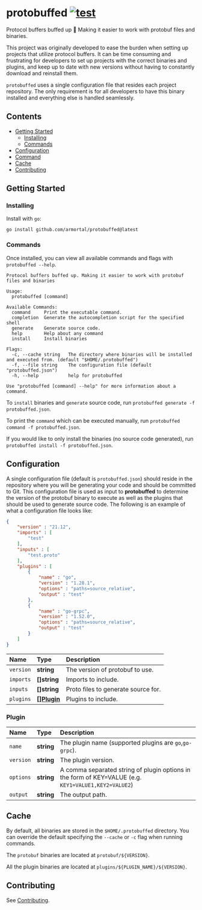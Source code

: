 # protobuffed [![test](https://github.com/armortal/protobuffed/actions/workflows/test.yml/badge.svg)](https://github.com/armortal/protobuffed/actions/workflows/test.yml)

Protocol buffers buffed up :muscle: Making it easier to work with protobuf files and binaries.

This project was originally developed to ease the burden when setting up projects that utilize protocol buffers. It can be time consuming and frustrating for developers to set up projects with the correct binaries and plugins, and keep up to date with new versions without having to constantly download and reinstall them.

`protobuffed` uses a single configuration file that resides each project repository. The only requirement is for all developers to have this binary installed and everything else is handled seamlessly.

## Contents

- [Getting Started](#getting-started)
	- [Installing](#installing)
	- [Commands](#commands)
- [Configuration](#configuration)
- [Command](#command)
- [Cache](#cache)
- [Contributing](#contributing)

## Getting Started

### Installing

Install with `go`:

`go install github.com/armortal/protobuffed@latest`

### Commands

Once installed, you can view all available commands and flags with `protobuffed --help`.

```
Protocol buffers buffed up. Making it easier to work with protobuf files and binaries

Usage:
  protobuffed [command]

Available Commands:
  command     Print the executable command.
  completion  Generate the autocompletion script for the specified shell
  generate    Generate source code.
  help        Help about any command
  install     Install binaries

Flags:
  -c, --cache string   The directory where binaries will be installed and executed from. (default "$HOME/.protobuffed")
  -f, --file string    The configuration file (default "protobuffed.json")
  -h, --help           help for protobuffed

Use "protobuffed [command] --help" for more information about a command.
```

To `install` binaries and `generate` source code, run `protobuffed generate -f protobuffed.json`.

To print the `command` which can be executed manually, run `protobuffed command -f protobuffed.json`.

If you would like to only install the binaries (no source code generated), run `protobuffed install -f protobuffed.json`.

## Configuration

A single configuration file (default is `protobuffed.json`) should reside in the repository where you will be generating your code and should be committed to Git. This configuration file is used as input to **protobuffed** to determine the version of the protobuf binary to execute as well as the plugins that should be used to generate source code. The following is an example of what a configuration file looks like:

```json
{
	"version" : "21.12",
	"imports" : [
		"test"
	],
	"inputs" : [
		"test.proto"
	],
	"plugins" : [
		{
			"name" : "go",
			"version" : "1.28.1",
			"options" : "paths=source_relative",
			"output" : "test"
		},
		{
			"name" : "go-grpc",
			"version" : "1.52.0",
			"options" : "paths=source_relative",
			"output" : "test"
		}
	]
}
```

| Name | Type | Description |
| :--- | :--- | :---------- |
| `version` | **string** | The version of protobuf to use. |
| `imports` | **[]string** | Imports to include. |
| `inputs` | **[]string** | Proto files to generate source for. |
| `plugins` | **[][Plugin](#plugin)** | Plugins to include. |

### Plugin

| Name | Type | Description |
| :--- | :--- | :---------- |
| `name` | **string** | The plugin name (supported plugins are `go`,`go-grpc`). |
| `version` | **string** | The plugin version. |
| `options` | **string** | A comma separated string of plugin options in the form of KEY=VALUE (e.g. `KEY1=VALUE1,KEY2=VALUE2`)
| `output` | **string** | The output path. |

## Cache

By default, all binaries are stored in the `$HOME/.protobuffed` directory. You can override the default specifying the `--cache` or `-c` flag when running commands.

The `protobuf` binaries are located at `protobuf/${VERSION}`.

All the plugin binaries are located at `plugins/${PLUGIN_NAME}/${VERSION}`.

## Contributing

See [Contributing](./CONTRIBUTING.md).
